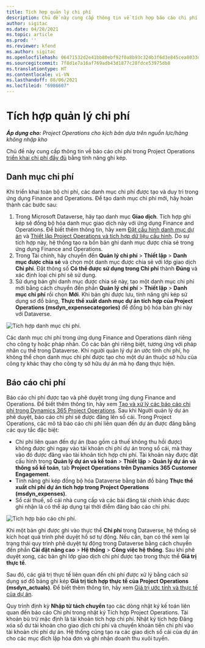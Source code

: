 ```yaml
---
title: Tích hợp quản lý chi phí
description: Chủ đề này cung cấp thông tin về tích hợp báo cáo chi phí trong Project Operations bằng tính năng ghi kép.
author: sigitac
ms.date: 04/28/2021
ms.topic: article
ms.prod: ''
ms.reviewer: kfend
ms.author: sigitac
ms.openlocfilehash: 06471532d2e41bb80ebf92f0a8b93c324b3f6d3e845cea8033d85d291ea237eb
ms.sourcegitcommit: 7f8d1e7a16af769adb43d1877c28fdce53975db8
ms.translationtype: HT
ms.contentlocale: vi-VN
ms.lasthandoff: 08/06/2021
ms.locfileid: "6986607"
---
```

# <a name="expense-management-integration"></a>Tích hợp quản lý chi phí

_**Áp dụng cho:** Project Operations cho kịch bản dựa trên nguồn lực/hàng không nhập kho_

Chủ đề này cung cấp thông tin về báo cáo chi phí trong Project Operations [triển khai chi phí đầy đủ](../expense/expense-overview.md) bằng tính năng ghi kép.

## <a name="expense-categories"></a>Danh mục chi phí

Khi triển khai toàn bộ chi phí, các danh mục chi phí được tạo và duy trì trong ứng dụng Finance and Operations. Để tạo danh mục chi phí mới, hãy hoàn thành các bước sau:

1. Trong Microsoft Dataverse, hãy tạo danh mục **Giao dịch**. Tích hợp ghi kép sẽ đồng bộ hóa danh mục giao dịch này với ứng dụng Finance and Operations. Để biết thêm thông tin, hãy xem [Đặt cấu hình danh mục dự án](/dynamics365/project-operations/project-accounting/configure-project-categories) và [Thiết lập Project Operations và tích hợp dữ liệu cấu hình](resource-dual-write-setup-integration.md). Do sự tích hợp này, hệ thống tạo ra bốn bản ghi danh mục được chia sẻ trong ứng dụng Finance and Operations.
2. Trong Tài chính, hãy chuyển đến **Quản lý chi phí** > **Thiết lập** > **Danh mục được chia sẻ** và chọn một danh mục được chia sẻ với lớp giao dịch **Chi phí**. Đặt thông số **Có thể được sử dụng trong Chi phí** thành **Đúng** và xác định loại chi phí sẽ sử dụng.
3. Sử dụng bản ghi danh mục được chia sẻ này, tạo một danh mục chi phí mới bằng cách chuyển đến phần **Quản lý chi phí** > **Thiết lập** > **Danh mục chi phí** rồi chọn **Mới**. Khi bản ghi được lưu, tính năng ghi kép sử dụng sơ đồ bảng, **Thực thể xuất danh mục dự án tích hợp của Project Operations (msdyn\_expensecategories)** để đồng bộ hóa bản ghi này với Dataverse.

  ![Tích hợp danh mục chi phí.](./media/DW6ExpenseCategories.png)

Các danh mục chi phí trong ứng dụng Finance and Operations dành riêng cho công ty hoặc pháp nhân. Có các bản ghi riêng biệt, tương ứng với pháp nhân cụ thể trong Dataverse. Khi người quản lý dự án ước tính chi phí, họ không thể chọn danh mục chi phí được tạo cho một dự án thuộc sở hữu của công ty khác thay cho công ty sở hữu dự án mà họ đang thực hiện. 

## <a name="expense-reports"></a>Báo cáo chi phí

Báo cáo chi phí được tạo và phê duyệt trong ứng dụng Finance and Operations. Để biết thêm thông tin, hãy xem [Tạo và xử lý các báo cáo chi phí trong Dynamics 365 Project Operations](/learn/modules/create-process-expense-reports/). Sau khi Người quản lý dự án phê duyệt, báo cáo chi phí sẽ được đăng lên sổ cái. Trong Project Operations, các mô tả báo cáo chi phí liên quan đến dự án được đăng bằng các quy tắc đặc biệt:

  - Chi phí liên quan đến dự án (bao gồm cả thuế không thu hồi được) không được ghi ngay vào tài khoản chi phí dự án trong sổ cái, mà thay vào đó được đăng vào tài khoản tích hợp chi phí. Tài khoản này được đặt cấu hình trong **Quản lý dự án và kế toán** > **Thiết lập** > **Quản lý dự án và thông số kế toán**, tab **Project Operations trên Dynamics 365 Customer Engagement**.
  - Tính năng ghi kép đồng bộ hóa Dataverse bằng bản đồ bảng **Thực thể xuất chi phí dự án tích hợp trong Project Operations (msdyn\_expenses)**.
  - Sổ cái thuế, sổ cái nhà cung cấp và các bài đăng tài chính khác được ghi nhận là có thể áp dụng tại thời điểm đăng báo cáo chi phí.

  ![Tích hợp báo cáo chi phí.](./media/DW6ExpenseReports.png)

Khi một bản ghi được ghi vào thực thể **Chi phí** trong Dataverse, hệ thống sẽ kích hoạt quá trình phê duyệt hồ sơ tự động. Nếu cần, bạn có thể xem lại trạng thái quy trình phê duyệt tự động trong Dataverse bằng cách chuyển đến phần **Cài đặt nâng cao** > **Hệ thống** > **Công việc hệ thống**. Sau khi phê duyệt xong, các bản ghi lớp giao dịch chi phí được tạo trong thực thể **Giá trị thực tế**.

Sau đó, các giá trị thực tế liên quan đến chi phí được xử lý bằng cách sử dụng sơ đồ bảng ghi kép **Giá trị tích hợp thực tế của Project Operations (msdyn\_actuals)**. Để biết thêm thông tin, hãy xem [Giá trị ước tính và thực tế của dự án](resource-dual-write-estimates-actuals.md).

Quy trình định kỳ **Nhập từ tách chuyển** tạo các dòng nhật ký kế toán liên quan đến báo cáo Chi phí trong nhật ký Tích hợp Project Operations. Tài khoản bù trừ mặc định là tài khoản tích hợp chi phí. Nhật ký tích hợp Đăng xóa số dư tài khoản cho giao dịch chi phí và chuyển khoản tiền chi phí vào tài khoản chi phí dự án. Hệ thống cũng tạo ra các giao dịch sổ cái của dự án cho các mục đích lập hóa đơn và ghi nhận doanh thu xuôi tuyến.
